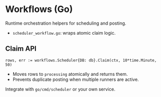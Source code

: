 # Workflows (Go)

Runtime orchestration helpers for scheduling and posting.

- `scheduler_workflow.go`: wraps atomic claim logic.

## Claim API
```
rows, err := workflows.Scheduler{DB: db}.Claim(ctx, 10*time.Minute, 50)
```
- Moves rows to `processing` atomically and returns them.
- Prevents duplicate posting when multiple runners are active.

Integrate with `go/cmd/scheduler` or your own service.

